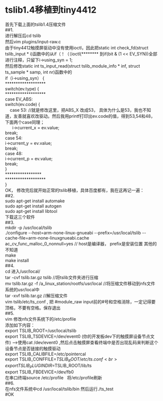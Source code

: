 # tslib1.4移植到tiny4412

首先下载上面的tslib1.4压缩文件<br>
##1. <br>
进行解压后cd tslib<br>
然后vim plugins/input-raw.c<br>
由于tiny4412触摸屏驱动中没有使用ioctl，因此把static int check_fd(struct tslib_input * i)函数中的从if（！（（ioctl(******** 到if(bit & (1 << EV_SYN))全部进行注释，只留下i->using_syn = 1;<br>
然后修改static int ts_input_read(struct tslib_module_info * inf, struct ts_sample * samp, int nr)函数中的<br>
if（i->using_syn） {<br>
  ******************* <br>
  switch(ev.type) {<br>
  ******************* <br>
  case EV_ABS: <br>
    switch(ev.code) { <br>
      case 53:  //就是修改这里，把ABS_X 改成53， 具体为什么是53，我也不知道，友善就喜欢改驱动。然后我用printf打印出ev.code的值，得到53,54和48，下面两个case同理； <br>
        i->current_x = ev.value;<br>
        break;<br>
      case 54:<br>
        i->current_y = ev.value;<br>
        break;<br>
      case 48:<br>
        i->current_p = ev.value;<br>
        break;<br>
    }<br>
    ***************** <br>
  ******************* <br>
}<br>
OK， 修改完后就开始正常的tslib移植，具体百度都有，我在这再记一遍：<br>
##2.<br>
sudo apt-get install automake  <br>
sudo apt-get install autogen  <br>
sudo apt-get install libtool  <br>
下载这三个软件 <br>
##3.  <br>
mkdir -p /usr/local/tslib <br>
./configure --host=arm-none-linux-gnueabi --prefix=/usr/local/tslib --cache-file=arm-none-linuxgnueabi.cache ac_cv_func_malloc_0_nonnull=yes // host是编译器， prefix是安装位置 其他的不知道<br>
make <br>
make install<br>
##4.  <br>
cd 进入/usr/local/  <br>
tar -cvf tslib.tar.gz tslib //将tslib文件夹进行压缩 <br>
mv tslib.tar.gz -f /a_linux_station/rootfs/usr/local //将压缩文件移动到nfs文件系统的usr/local中<br>
tar -xvf tslib.tar.gz //解压缩文件 <br>
vim tslib/etc/ts_conf , 把 #module_raw input前的#号和空格消除，一定记得要顶格，不要有空格。保存退出<br>
##5.  <br>
vim 修改nfs文件系统下的/etc/profile <br>
  添加如下内容： <br>
  export TSLIB_ROOT=/usr/local/tslib  <br>
  export TSLIB_TSDEVICE=/dev/event0 (你的开发板dev下的触摸屏设备节点文件) —>使用cat /dev/event0 ,然后点击触摸屏查看终端中是否出现乱码来判断这个设备节点是否链接的触摸驱动 <br>
  export TSLIB_CALIBFILE=/etc/pointercal  <br>
  export TSLIB_CONFFILE=$TSLIB_ROOT/etc/ts.conf <br>
  export TSLIB_PLUGINDIR=$TSLIB_ROOT/lib/ts <br>
  export TSLIB_FBDEVICE=/dev/fb0  <br>
在串口终端source /etc/profile   将/etc/profile刷新  <br>
##6.  <br>
在nfs文件系统中cd /usr/local/tslib/bin 然后运行./ts_test  <br>
#OK  <br>
